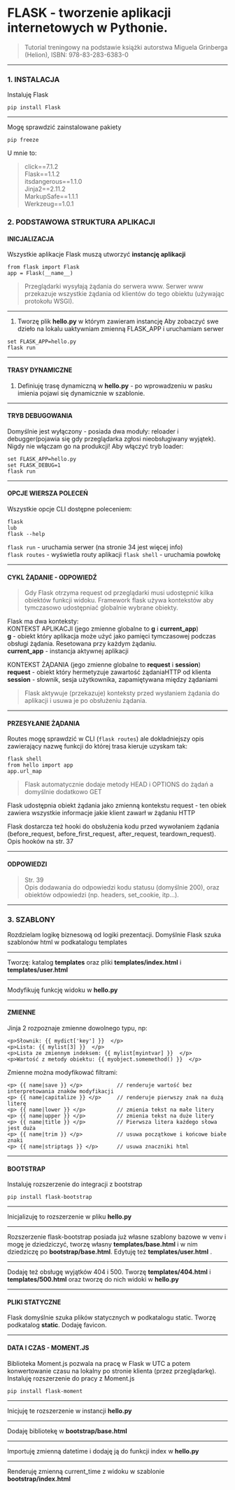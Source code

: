 # FLASK - tworzenie aplikacji internetowych w Pythonie. 
> Tutorial treningowy na podstawie książki autorstwa Miguela Grinberga (Helion), ISBN: 978-83-283-6383-0
<hr>

### 1. INSTALACJA

Instaluję Flask
```
pip install Flask
```
<hr>

Mogę sprawdzić zainstalowane pakiety
```
pip freeze
```
U mnie to: 
> click==7.1.2  
> Flask==1.1.2  
> itsdangerous==1.1.0  
> Jinja2==2.11.2  
> MarkupSafe==1.1.1  
> Werkzeug==1.0.1  

### 2. PODSTAWOWA STRUKTURA APLIKACJI

#### INICJALIZACJA
Wszystkie aplikacje Flask muszą utworzyć **instancję aplikacji**
```
from flask import Flask
app = Flask(__name__)
```

> Przeglądarki wysyłają żądania do serwera www. Serwer www przekazuje wszystkie żądania od klientów do tego obiektu (używając protokołu WSGI).

<hr>

1. Tworzę plik **hello.py** w którym zawieram instancję
Aby zobaczyć swe dzieło na lokalu uaktywniam zmienną FLASK_APP i uruchamiam serwer
```
set FLASK_APP=hello.py
flask run
```
<hr>

#### TRASY DYNAMICZNE

1. Definiuję trasę dynamiczną w **hello.py** - po wprowadzeniu w pasku imienia pojawi się dynamicznie w szablonie.

<hr>

#### TRYB DEBUGOWANIA
Domyślnie jest wyłączony - posiada dwa moduły: reloader i debugger(pojawia się gdy przeglądarka zgłosi nieobsługiwany wyjątek).
Nigdy nie włączam go na produkcji! Aby włączyć tryb loader:  
```
set FLASK_APP=hello.py
set FLASK_DEBUG=1
flask run
```

<hr>

#### OPCJE WIERSZA POLECEŃ 
Wszystkie opcje CLI dostępne poleceniem:
```
flask
lub
flask --help
```

`flask run` - uruchamia serwer (na stronie 34 jest więcej info)  
`flask routes` - wyświetla routy aplikacji
`flask shell` - uruchamia powłokę

<hr>

#### CYKL ŻĄDANIE - ODPOWIEDŹ

> Gdy Flask otrzyma request od przeglądarki musi udostępnić kilka obiektów funkcji widoku.
> Framework flask używa kontekstów aby tymczasowo udostępniać globalnie wybrane obiekty.

Flask ma dwa konteksty:  
KONTEKST APLIKACJI (jego zmienne globalne to **g** i **current_app**)  
**g**  - obiekt który aplikacja może użyć jako pamięci tymczasowej podczas obsługi żądania. Resetowana przy każdym żądaniu.  
 **current_app** - instancja aktywnej aplikacji
 
 KONTEKST ŻĄDANIA (jego zmienne globalne to **request** i **session**)  
**request** - obiekt który hermetyzuje zawartość żądaniaHTTP od klienta  
**session** - słownik, sesja użytkownika, zapamiętywana między żądaniami

> Flask aktywuje (przekazuje) konteksty przed wysłaniem żądania do aplikacji i usuwa je po obsłużeniu żądania.

<hr>

#### PRZESYŁANIE ŻĄDANIA

Routes mogę sprawdzić w CLI (`flask routes`) ale dokładniejszy opis zawierający nazwę funkcji do której trasa kieruje uzyskam tak:
```
flask shell
from hello import app
app.url_map
```
> Flask automatycznie dodaje metody HEAD i OPTIONS do żądań a domyślnie dodatkowo GET  

Flask udostępnia obiekt żądania jako zmienną kontekstu request - ten obiek zawiera wszystkie informacje jakie klient zawarł w żądaniu HTTP

Flask dostarcza też hooki do obsłużenia kodu przed wywołaniem żądania (before_request, before_first_request, after_request, teardown_request). Opis hooków na str. 37

<hr>

#### ODPOWIEDZI
> Str. 39  
> Opis dodawania do odpowiedzi kodu statusu (domyślnie 200), oraz obiektów odpowiedzi (np. headers, set_cookie, itp...). 

<hr>

### 3. SZABLONY

Rozdzielam logikę biznesową od logiki prezentacji. Domyślnie Flask szuka szablonów html w podkatalogu templates

<hr>

Tworzę: katalog **templates** oraz pliki  **templates/index.html** i **templates/user.html**

<hr>

Modyfikuję funkcję widoku w **hello.py**

<hr>

#### ZMIENNE

Jinja 2 rozpoznaje zmienne dowolnego typu, np:  
```
<p>Słownik: {{ mydict['key'] }}  </p>
<p>Lista: {{ mylist[3] }}  </p>
<p>Lista ze zmiennym indeksem: {{ mylist[myintvar] }}  </p>
<p>Wartość z metody obiektu: {{ myobject.somemethod() }}  </p>
```

Zmienne można modyfikować filtrami:
```
<p> {{ name|save }} </p>           // renderuje wartość bez interpretowania znaków modyfikacji 
<p> {{ name|capitalize }} </p>     // renderuje pierwszy znak na dużą literę
<p> {{ name|lower }} </p>          // zmienia tekst na małe litery
<p> {{ name|upper }} </p>          // zmienia tekst na duże litery
<p> {{ name|title }} </p>          // Pierwsza litera każdego słowa jest duża
<p> {{ name|trim }} </p>           // usuwa początkowe i końcowe białe znaki
<p> {{ name|striptags }} </p>      // usuwa znaczniki html
```

<hr>

#### BOOTSTRAP

Instaluję rozszerzenie do integracji z bootstrap
```
pip install flask-bootstrap
```

<hr>

Inicjalizuję to rozszerzenie w pliku **hello.py**

<hr>

Rozszerzenie flask-bootstrap posiada już własne szablony bazowe w venv i mogę je dziedziczyć, tworzę własny **templates/base.html** 
i w nim dziedziczę po **bootstrap/base.html**. Edytuję też **templates/user.html** .


<hr>
 
Dodaję też obsługę wyjątków 404 i 500. Tworzę **templates/404.html** i **templates/500.html** oraz tworzę do nich widoki w **hello.py**

<hr>

#### PLIKI STATYCZNE

Flask domyślnie szuka plików statycznych w podkatalogu static. Tworzę podkatalog **static**. Dodaję favicon.

<hr>

#### DATA I CZAS - MOMENT.JS
Biblioteka Moment.js pozwala na pracę w Flask w UTC a potem konwertowanie czasu na lokalny po stronie klienta (przez przeglądarkę).  
Instaluję rozszerzenie do pracy z Moment.js
```
pip install flask-moment
```

<hr>

Inicjuję te rozszerzenie w instancji **hello.py**

<hr>

Dodaję bibliotekę w **bootstrap/base.html**

<hr>

Importuję zmienną datetime i dodaję ją do funkcji index w **hello.py**

<hr>

Renderuję zmienną current_time z widoku w szablonie **bootstrap/index.html**
